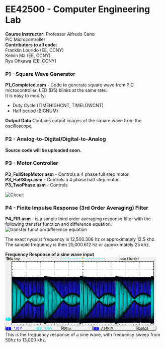 # EE42500 - Computer Engineering Lab    
**Course Instructor:** Professor Alfredo Cano  
PIC Microcontroller  
**Contributors to all code:**    
Franklin Lourido (EE, CCNY)  
Kelvin Ma (EE, CCNY)  
Ryu Ohkawa (EE, CCNY)  
  
### P1 - Square Wave Generator
**P1_Completed.asm** - Code to generate square wave from PIC microcontroller. LED (D5) blinks at the same rate.  
It is easy to modify: 
- Duty Cycle (TIMEHIGHCNT, TIMELOWCNT)
- Half period (BIGNUM)  

**Output Data** Contains output images of the square wave from the oscilloscope. 
  
### P2 - Analog-to-Digital/Digital-to-Analog  
**Source code will be uploaded soon.**

### P3 - Motor Controller
**P3_FullStepMotor.asm** - Controls a 4 phase full step motor.  
**P3_HalfStep.asm** - Controls a 4 phase half step motor.  
**P3_TwoPhase.asm** - Controls    
  
  ![Circuit](https://i.imgur.com/39GFqOA.jpg)  

### P4 - Finite Impulse Response (3rd Order Averaging) Filter   
**P4_FIR.asm** - is a simple third order averaging response filter with the following transfer function and difference equation.     
![transfer function/difference equation](https://i.imgur.com/4nwmSHN.png)  

The exact nyquist frequency is 12,500.306 hz or approximately 12.5 khz.  
The sample frequency is then 25,000.612 hz or approximately 25 khz.  
  
 **Frequency Response of a sine wave input**  
![Frequency Fresponse](https://raw.githubusercontent.com/kalebinn/CompEngLab/master/P4/Output/SineFrequencyResponse.PNG)    
This is the frequency response of a sine wave, with frequency sweep from 50hz to 13,000 khz.  
